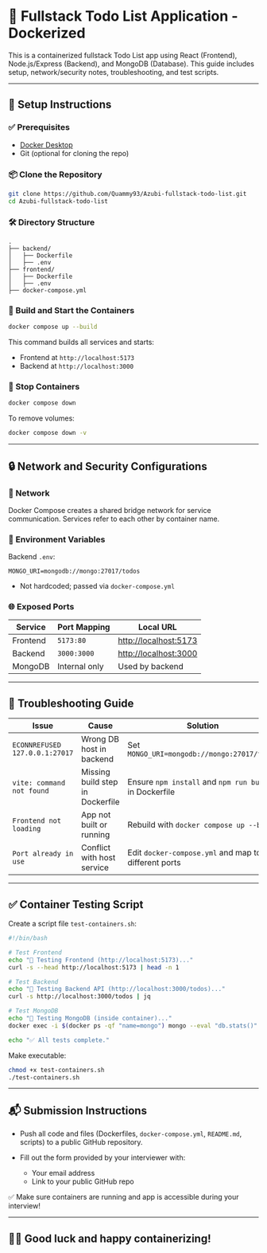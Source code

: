 # 📝 Fullstack Todo List Application - Dockerized

This is a containerized fullstack Todo List app using React (Frontend), Node.js/Express (Backend), and MongoDB (Database). This guide includes setup, network/security notes, troubleshooting, and test scripts.

---

## 🚀 Setup Instructions

### ✅ Prerequisites

* [Docker Desktop](https://www.docker.com/products/docker-desktop)
* Git (optional for cloning the repo)

### 📦 Clone the Repository

```bash
git clone https://github.com/Quammy93/Azubi-fullstack-todo-list.git
cd Azubi-fullstack-todo-list
```

### 🛠 Directory Structure

```
.
├── backend/
│   ├── Dockerfile
│   ├── .env
├── frontend/
│   ├── Dockerfile
│   ├── .env
├── docker-compose.yml
```

### 🔧 Build and Start the Containers

```bash
docker compose up --build
```

This command builds all services and starts:

* Frontend at `http://localhost:5173`
* Backend at `http://localhost:3000`

### 🛑 Stop Containers

```bash
docker compose down
```

To remove volumes:

```bash
docker compose down -v
```

---

## 🔒 Network and Security Configurations

### 🔗 Network

Docker Compose creates a shared bridge network for service communication. Services refer to each other by container name.

### 🔐 Environment Variables

Backend `.env`:

```env
MONGO_URI=mongodb://mongo:27017/todos
```

* Not hardcoded; passed via `docker-compose.yml`

### 🌐 Exposed Ports

| Service  | Port Mapping  | Local URL                                      |
| -------- | ------------- | ---------------------------------------------- |
| Frontend | `5173:80`     | [http://localhost:5173](http://localhost:5173) |
| Backend  | `3000:3000`   | [http://localhost:3000](http://localhost:3000) |
| MongoDB  | Internal only | Used by backend                                |

---

## 🧰 Troubleshooting Guide

| Issue                          | Cause                            | Solution                                               |
| ------------------------------ | -------------------------------- | ------------------------------------------------------ |
| `ECONNREFUSED 127.0.0.1:27017` | Wrong DB host in backend         | Set `MONGO_URI=mongodb://mongo:27017/todos`            |
| `vite: command not found`      | Missing build step in Dockerfile | Ensure `npm install` and `npm run build` in Dockerfile |
| `Frontend not loading`         | App not built or running         | Rebuild with `docker compose up --build`               |
| `Port already in use`          | Conflict with host service       | Edit `docker-compose.yml` and map to different ports   |

---

## ✅ Container Testing Script

Create a script file `test-containers.sh`:

```bash
#!/bin/bash

# Test Frontend
echo "🧪 Testing Frontend (http://localhost:5173)..."
curl -s --head http://localhost:5173 | head -n 1

# Test Backend
echo "🧪 Testing Backend API (http://localhost:3000/todos)..."
curl -s http://localhost:3000/todos | jq

# Test MongoDB
echo "🧪 Testing MongoDB (inside container)..."
docker exec -i $(docker ps -qf "name=mongo") mongo --eval "db.stats()" | grep "db"

echo "✅ All tests complete."
```

Make executable:

```bash
chmod +x test-containers.sh
./test-containers.sh
```

---

## 📬 Submission Instructions

* Push all code and files (Dockerfiles, `docker-compose.yml`, `README.md`, scripts) to a public GitHub repository.
* Fill out the form provided by your interviewer with:

  * Your email address
  * Link to your public GitHub repo

✅ Make sure containers are running and app is accessible during your interview!

---

## 👩‍💻 Good luck and happy containerizing!
